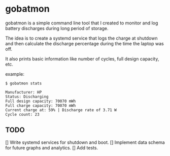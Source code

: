 # gobatmon

gobatmon is a simple command line tool that I created to monitor and log battery discharges during long period of  storage.

The idea is to create a systemd service that logs the charge at shutdown and then calculate the discharge percentage during the time the laptop was off.

It also prints basic information like number of cycles, full design capacity, etc.

example:

```shell
$ gobatmon stats

Manufacturer: HP
Status: Discharging
Full design capacity: 70070 mWh
Full charge capacity: 70070 mWh
Current charge at: 59% | Discharge rate of 3.71 W
Cycle count: 23
```

## TODO

[] Write systemd services for shutdown and boot.
[] Implement data schema for future graphs and analytics.
[] Add tests.
